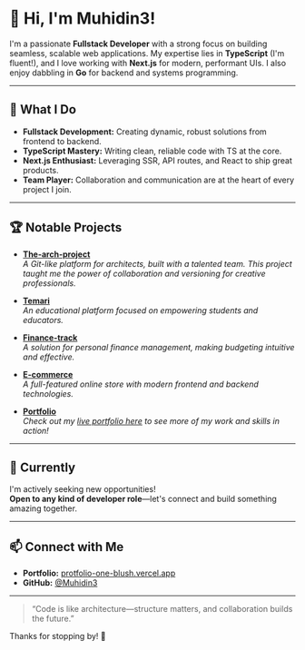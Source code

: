 # 👋 Hi, I'm Muhidin3!

I'm a passionate **Fullstack Developer** with a strong focus on building seamless, scalable web applications. My expertise lies in **TypeScript** (I'm fluent!), and I love working with **Next.js** for modern, performant UIs. I also enjoy dabbling in **Go** for backend and systems programming.

---

## 🚀 What I Do

- **Fullstack Development:** Creating dynamic, robust solutions from frontend to backend.
- **TypeScript Mastery:** Writing clean, reliable code with TS at the core.
- **Next.js Enthusiast:** Leveraging SSR, API routes, and React to ship great products.
- **Team Player:** Collaboration and communication are at the heart of every project I join.

---

## 🏆 Notable Projects

- [**The-arch-project**](https://github.com/acubefoundation/The-arch-project)  
  _A Git-like platform for architects, built with a talented team. This project taught me the power of collaboration and versioning for creative professionals._

- [**Temari**](https://github.com/Muhidin3/Temari)  
  _An educational platform focused on empowering students and educators._

- [**Finance-track**](https://github.com/Muhidin3/Finance-track)  
  _A solution for personal finance management, making budgeting intuitive and effective._

- [**E-commerce**](https://github.com/Muhidin3/E-commerce)  
  _A full-featured online store with modern frontend and backend technologies._

- [**Portfolio**](https://github.com/Muhidin3/protfolio)  
  _Check out my [live portfolio here](https://protfolio-one-blush.vercel.app/) to see more of my work and skills in action!_

---

## 👀 Currently

I'm actively seeking new opportunities!  
**Open to any kind of developer role**—let's connect and build something amazing together.

---

## 📫 Connect with Me

- **Portfolio:** [protfolio-one-blush.vercel.app](https://protfolio-one-blush.vercel.app/)
- **GitHub:** [@Muhidin3](https://github.com/Muhidin3)

---

> “Code is like architecture—structure matters, and collaboration builds the future.”

Thanks for stopping by! 🚀
